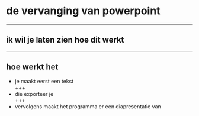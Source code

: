 # de vervanging van powerpoint  

---

## ik wil je laten zien hoe dit werkt
  
---
## hoe werkt het  
* je maakt eerst een tekst  
+++
* die exporteer je  
+++
* vervolgens maakt het programma er een diapresentatie van